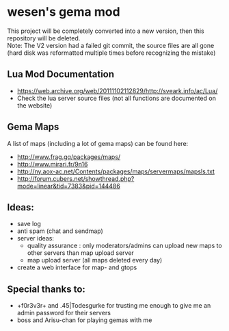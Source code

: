 # wesen's gema mod
This project will be completely converted into a new version, then this repository will be deleted.  
Note: The V2 version had a failed git commit, the source files are all gone (hard disk was reformatted multiple times before recognizing the mistake)

## Lua Mod Documentation

* https://web.archive.org/web/20111102112829/http://sveark.info/ac/Lua/
* Check the lua server source files (not all functions are documented on the website)

## Gema Maps
A list of maps (including a lot of gema maps) can be found here:

* http://www.frag.gq/packages/maps/
* http://www.mirari.fr/9n16
* http://ny.aox-ac.net/Contents/packages/maps/servermaps/mapsls.txt
* http://forum.cubers.net/showthread.php?mode=linear&tid=7383&pid=144486

## Ideas:

* save log
* anti spam (chat and sendmap)
* server ideas:
    * quality assurance : only moderators/admins can upload new maps to other servers than map upload server
    * map upload server  (all maps deleted every day)
* create a web interface for map- and gtops

## Special thanks to:

* +f0r3v3r+ and .45|Todesgurke for trusting me enough to give me an admin password for their servers
* boss and Arisu-chan for playing gemas with me
